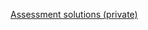 [Assessment solutions (private)](https://github.com/ScriptEdcurriculum/solutions/tree/master/units/11-commandline-versioncontrol/lessons/2-git/assessments)
